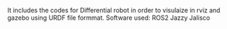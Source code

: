 It includes the codes for Differential robot in order to visulaize in rviz and gazebo using URDF file formmat.
Software used: ROS2 Jazzy Jalisco
